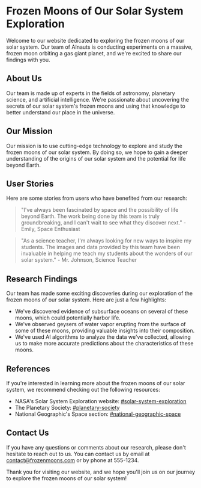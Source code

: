 <!--
Write me content for website with wallpaper which alt text is:

"A team of AInauts conducting experiments on a massive, frozen moon orbiting a gas giant planet."

The name/title of the page should not be 1:1 copy of the alt text but rather a real content of the website which is using this wallpaper.

- Use markdown format 
- Start with the heading
- The content should look like a real website 
- Include real sections like references, contact, user stories, etc. use things relevant to the page purpose.
- Feel free to use structure like headings, bullets, numbering, blockquotes, paragraphs, horizontal lines, etc.
- You can use formatting like bold or _italic_
- You can include UTF-8 emojis
- Links should be only #hash anchors (and you can refer to the document itself)
- Do not include images
-->

<!--font:Roboto-->

# Frozen Moons of Our Solar System Exploration

Welcome to our website dedicated to exploring the frozen moons of our solar system. Our team of AInauts is conducting experiments on a massive, frozen moon orbiting a gas giant planet, and we're excited to share our findings with you.

## About Us

Our team is made up of experts in the fields of astronomy, planetary science, and artificial intelligence. We're passionate about uncovering the secrets of our solar system's frozen moons and using that knowledge to better understand our place in the universe.

## Our Mission

Our mission is to use cutting-edge technology to explore and study the frozen moons of our solar system. By doing so, we hope to gain a deeper understanding of the origins of our solar system and the potential for life beyond Earth.

## User Stories

Here are some stories from users who have benefited from our research:

> "I've always been fascinated by space and the possibility of life beyond Earth. The work being done by this team is truly groundbreaking, and I can't wait to see what they discover next." - Emily, Space Enthusiast

> "As a science teacher, I'm always looking for new ways to inspire my students. The images and data provided by this team have been invaluable in helping me teach my students about the wonders of our solar system." - Mr. Johnson, Science Teacher

## Research Findings

Our team has made some exciting discoveries during our exploration of the frozen moons of our solar system. Here are just a few highlights:

- We've discovered evidence of subsurface oceans on several of these moons, which could potentially harbor life.
- We've observed geysers of water vapor erupting from the surface of some of these moons, providing valuable insights into their composition.
- We've used AI algorithms to analyze the data we've collected, allowing us to make more accurate predictions about the characteristics of these moons.

## References

If you're interested in learning more about the frozen moons of our solar system, we recommend checking out the following resources:

- NASA's Solar System Exploration website: [#solar-system-exploration](#solar-system-exploration)
- The Planetary Society: [#planetary-society](#planetary-society)
- National Geographic's Space section: [#national-geographic-space](#national-geographic-space)

## Contact Us

If you have any questions or comments about our research, please don't hesitate to reach out to us. You can contact us by email at [contact@frozenmoons.com](mailto:contact@frozenmoons.com) or by phone at 555-1234.

Thank you for visiting our website, and we hope you'll join us on our journey to explore the frozen moons of our solar system!
